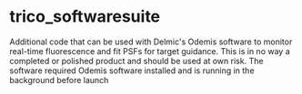 # trico_softwaresuite
Additional code that can be used with Delmic's Odemis software to monitor real-time fluorescence and fit PSFs for target guidance. This is in no way a completed or polished product and should be used at own risk. The software required Odemis software installed and is running in the background before launch 
